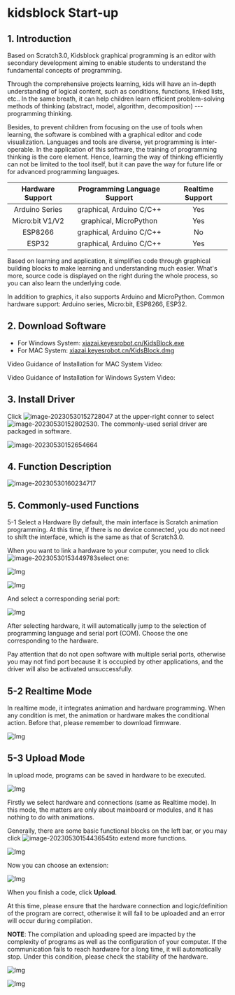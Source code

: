 # kidsblock Start-up
## 1. Introduction

Based on Scratch3.0, Kidsblock graphical programming is an editor with secondary development aiming to enable students to understand the fundamental concepts of programming. 

Through the comprehensive projects learning, kids will have an in-depth understanding of logical content, such as conditions, functions, linked lists, etc.. In the same breath, it can help children learn efficient problem-solving methods of thinking  (abstract, model, algorithm, decomposition) --- programming thinking.

Besides, to prevent children from focusing on the use of tools when learning, the software is combined with a graphical editor and code visualization. Languages and tools are diverse, yet programming is inter-operable. In the application of this software, the training of programming thinking is the core element. Hence, learning the way of thinking efficiently can not be limited to the tool itself, but it can pave the way for future life or for advanced programming languages.

| Hardware Support |	Programming Language Support	|Realtime Support|
|:-------------:|:---------------------:|:--------------:|
|Arduino Series		| graphical, Arduino C/C++ |		Yes		|
|Micro:bit V1/V2|	graphical, MicroPython	|		Yes		|
|ESP8266		| graphical, Arduino C/C++ |		No		|
|ESP32			| graphical, Arduino C/C++ |		Yes		|

Based on learning and application, it simplifies code through graphical building blocks to make learning and understanding much easier. What's more, source code is displayed on the right during the whole process, so you can also learn the underlying code.

In addition to graphics, it also supports Arduino and MicroPython. Common hardware support: Arduino series, Micro:bit, ESP8266, ESP32.


## 2. Download Software

* For Windows System: [xiazai.keyesrobot.cn/KidsBlock.exe](https://xiazai.keyesrobot.cn/KidsBlock.exe)
* For MAC System: [xiazai.keyesrobot.cn/KidsBlock.dmg](https://xiazai.keyesrobot.cn/KidsBlock.dmg)

Video Guidance of Installation for MAC System
Video: 

Video Guidance of Installation for Windows System
Video:

## 3. Install Driver
Click ![image-20230530152728047](media/image-20230530152728047.png) at the upper-right conner to select ![image-20230530152802530](media/image-20230530152802530.png). The commonly-used serial driver are packaged in software. 

![image-20230530152654664](media/image-20230530152654664.png)

## 4. Function Description
![image-20230530160234717](media/image-20230530160234717.png)



## 5. Commonly-used Functions
5-1 Select a Hardware
By default, the main interface is Scratch animation programming. At this time, if there is no device connected, you do not need to shift the interface, which is the same as that of Scratch3.0.

When you want to link a hardware to your computer, you need to click ![image-20230530153449783](media/image-20230530153449783.png)select one: 

![Img](media/f05df4212cf062c44ec0aa21d2091edc.png)

![Img](media/b068e878b50569da4f69cca3cd3836ba.png)

And select a corresponding serial port: 

![Img](media/91cba014b06aa8fb3806fb4522bc1122.png)

After selecting hardware, it will automatically jump to the selection of programming language and serial port (COM). Choose the one corresponding to the hardware. 

Pay attention that do not open software with multiple serial ports, otherwise you may not find port because it is occupied by other applications, and the driver will also be activated unsuccessfully.

## 5-2 Realtime Mode
In realtime mode, it integrates animation and hardware programming. When any condition is met, the animation or hardware makes the conditional action. Before that, please remember to download firmware. 

![Img](media/ac35c8e390ba36092266b86539b75ce1.png)

## 5-3 Upload Mode
In upload mode, programs can be saved in hardware to be executed. 

![Img](media/2ee4f06eb9291d8a93a625c521d0f50e.png)

Firstly we select hardware and connections (same as Realtime mode). In this mode, the matters are only about mainboard or modules, and it has nothing to do with animations. 

Generally, there are some basic functional blocks on the left bar, or you may click ![image-20230530154436545](media/image-20230530154436545.png)to extend more functions. 

![Img](media/0ef5d68cb5c84fe8f88334fc26c9a5a3.png)

Now you can choose an extension:

![Img](media/b2cc3b049e522e097f62982d692bf162.png)

When you finish a code, click **Upload**. 

At this time, please ensure that the hardware connection and logic/definition of the program are correct, otherwise it will fail to be uploaded and an error will occur during compilation.

**NOTE**: The compilation and uploading speed are impacted by the complexity of programs as well as the configuration of your computer. If the communication fails to reach hardware for a long time, it will automatically stop. Under this condition, please check the stability of the hardware.

![Img](media/c067296e8a5a0bec2f75eaad45a3412c.png)

![Img](media/e9c08b474e159b18e7941791bef5ed90.png)
